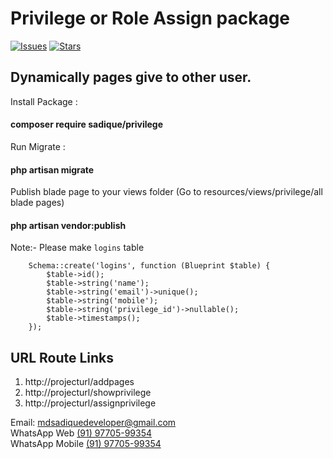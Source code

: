# Privilege or Role Assign package




[![Issues](https://img.shields.io/github/issues/mohammadsadique/privilege-package?style=flat-square)](https://github.com/mohammadsadique/privilege-package/issues)
[![Stars](https://img.shields.io/github/stars/mohammadsadique/privilege-package?style=flat-square)](https://github.com/mohammadsadique/privilege-package/stargazers)



## Dynamically pages give to other user.

Install Package :
#### composer require sadique/privilege

Run Migrate :
#### php artisan migrate

Publish blade page to your views folder (Go to resources/views/privilege/all blade pages)
#### php artisan vendor:publish


Note:- Please make `logins` table 

        Schema::create('logins', function (Blueprint $table) {
            $table->id();
            $table->string('name');
            $table->string('email')->unique();
            $table->string('mobile');
            $table->string('privilege_id')->nullable();
            $table->timestamps();
        });


##  URL Route Links

1. http://projecturl/addpages
2. http://projecturl/showprivilege
3. http://projecturl/assignprivilege


Email: [mdsadiquedeveloper@gmail.com](mailto:mdsadiquedeveloper@gmail.com)<br />
WhatsApp Web [(91) 97705-99354](https://web.whatsapp.com/send?phone=9770599354)<br />
WhatsApp Mobile [(91) 97705-99354](https://api.whatsapp.com/send?phone=9770599354)<br />